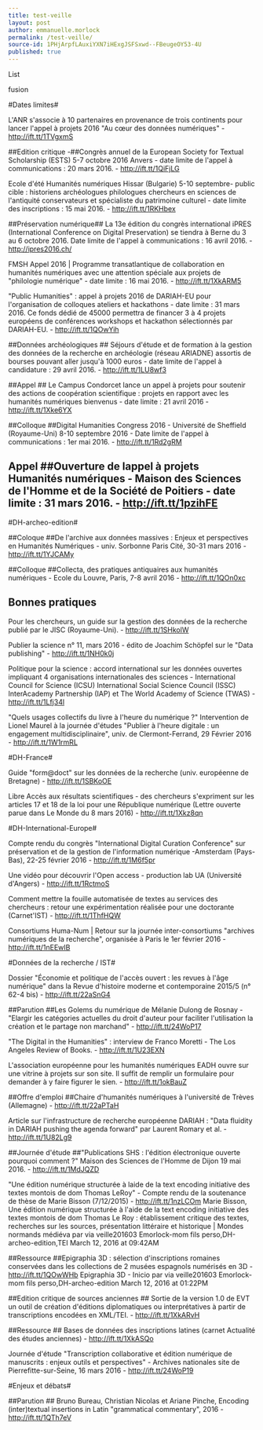 ```yaml
---
title: test-veille
layout: post
author: emmanuelle.morlock
permalink: /test-veille/
source-id: 1PHjArpfLAuxiYXN7iHExgJSFSxwd--FBeugeOY53-4U
published: true
---
```

List

fusion

 

#Dates limites#

L'ANR s'associe à 10 partenaires en provenance de trois continents pour lancer l'appel à projets 2016 "Au cœur des données numériques" - http://ift.tt/1TVgxmS

 

##Edition critique -##Congrès annuel de la European Society for Textual Scholarship (ESTS) 5-7 octobre 2016 Anvers - date limite de l'appel à communications : 20 mars 2016. - http://ift.tt/1QiFjLG

 

Ecole d'été Humanités numériques Hissar (Bulgarie) 5-10 septembre- public cible : historiens archéologues philologues chercheurs en sciences de l'antiquité conservateurs et spécialiste du patrimoine culturel - date limite des inscriptions : 15 mai 2016. - http://ift.tt/1RKHbex

 

##Préservation numérique## La 13e édition du congrès international iPRES (International Conference on Digital Preservation) se tiendra à Berne du 3 au 6 octobre 2016. Date limite de l'appel à communications : 16 avril 2016. - http://ipres2016.ch/

 

FMSH Appel 2016 | Programme transatlantique de collaboration en humanités numériques avec une attention spéciale aux projets de "philologie numérique" - date limite : 16 mai 2016. - http://ift.tt/1XkARM5

 

"Public Humanities" : appel à projets 2016 de DARIAH-EU pour l'organisation de colloques ateliers et hackathons - date limite : 31 mars 2016. Ce fonds dédié de 45000 permettra de financer 3 à 4 projets européens de conférences workshops et hackathon sélectionnés par DARIAH-EU. - http://ift.tt/1QOwYih

 

##Données archéologiques ## Séjours d'étude et de formation à la gestion des données de la recherche en archéologie (réseau ARIADNE) assortis de bourses pouvant aller jusqu'à 1000 euros - date limite de l'appel à candidature : 29 avril 2016. - http://ift.tt/1LU8wf3

 

##Appel ## Le Campus Condorcet lance un appel à projets pour soutenir des actions de coopération scientifique : projets en rapport avec les humanités numériques bienvenus - date limite : 21 avril 2016 - http://ift.tt/1Xke6YX

 

##Colloque ##Digital Humanities Congress 2016 - Université de Sheffield (Royaume-Uni) 8-10 septembre 2016 - Date limite de l'appel à communications : 1er mai 2016. - http://ift.tt/1Rd2gRM

 

## Appel ##Ouverture de lappel à projets Humanités numériques - Maison des Sciences de l'Homme et de la Société de Poitiers - date limite : 31 mars 2016. - http://ift.tt/1pzihFE

 

#DH-archeo-edition#

##Coloque ##De l'archive aux données massives : Enjeux et perspectives en Humanités Numériques - univ. Sorbonne Paris Cité, 30-31 mars 2016 - http://ift.tt/1YJCAMy

 

##Colloque ##Collecta, des pratiques antiquaires aux humanités numériques - Ecole du Louvre, Paris, 7-8 avril 2016 - http://ift.tt/1QOn0xc

 

## Bonnes pratiques ## Pour les chercheurs, un guide sur la gestion des données de la recherche publié par le JISC (Royaume-Uni). - http://ift.tt/1SHkolW

 

Publier la science n° 11, mars 2016 - édito de Joachim Schöpfel sur le "Data publishing" - http://ift.tt/1NH0k0j

 

Politique pour la science : accord international sur les données ouvertes impliquant 4 organisations internationales des sciences - International Council for Science (ICSU) International Social Science Council (ISSC) InterAcademy Partnership (IAP) et The World Academy of Science (TWAS) - http://ift.tt/1Lfj34l

 

"Quels usages collectifs du livre à l'heure du numérique ?" Intervention de Lionel Maurel à la journée d'études "Publier à l'heure digitale : un engagement multidisciplinaire", univ. de Clermont-Ferrand, 29 Février 2016 - http://ift.tt/1W1rmRL

 

#DH-France#

Guide "form@doct" sur les données de la recherche (univ. européenne de Bretagne) - http://ift.tt/1SBKoOE

 

Libre Accès aux résultats scientifiques - des chercheurs s'expriment sur les articles 17 et 18 de la loi pour une République numérique (Lettre ouverte parue dans Le Monde du 8 mars 2016) - http://ift.tt/1Xkz8qn

 

#DH-International-Europe#

Compte rendu du congrès "International Digital Curation Conference" sur préservation et de la gestion de l'information numérique -Amsterdam (Pays-Bas), 22-25 février 2016 - http://ift.tt/1M6f5pr

 

Une vidéo pour découvrir l'Open access - production lab UA (Université d'Angers) - http://ift.tt/1RctmoS

 

Comment mettre la fouille automatisée de textes au services des chercheurs : retour une expérimentation réalisée pour une doctorante (Carnet'IST) - http://ift.tt/1ThfHQW

 

Consortiums Huma-Num | Retour sur la journée inter-consortiums "archives numériques de la recherche", organisée à Paris le 1er février 2016 - http://ift.tt/1nEEwIB

 

#Données de la recherche / IST#

Dossier "Économie et politique de l'accès ouvert : les revues à l'âge numérique" dans la Revue d'histoire moderne et contemporaine 2015/5 (n° 62-4 bis) - http://ift.tt/22aSnG4

 

##Parution ##Les Golems du numérique de Mélanie Dulong de Rosnay - "Elargir les catégories actuelles du droit d'auteur pour faciliter l'utilisation la création et le partage non marchand" - http://ift.tt/24WoP17

 

"The Digital in the Humanities" : interview de Franco Moretti - The Los Angeles Review of Books. - http://ift.tt/1U23EXN

 

L'association européenne pour les humanités numériques EADH ouvre sur une vitrine à projets sur son site. Il suffit de remplir un formulaire pour demander à y faire figurer le sien. - http://ift.tt/1okBauZ

 

##Offre d'emploi ##Chaire d'humanités numériques à l'université de Trèves (Allemagne) - http://ift.tt/22aPTaH

 

Article sur l'infrastructure de recherche européenne DARIAH : "Data fluidity in DARIAH pushing the agenda forward" par Laurent Romary et al. - http://ift.tt/1U82Lg9

 

##Journée d'étude ##"Publications SHS : l'édition électronique ouverte pourquoi comment ?" Maison des Sciences de l'Homme de Dijon 19 mai 2016. - http://ift.tt/1MdJQZD

 

"Une édition numérique structurée à laide de la text encoding initiative des textes montois de dom Thomas LeRoy" - Compte rendu de la soutenance de thèse de Marie Bisson (7/12/2015) - http://ift.tt/1nzLCOm Marie Bisson, Une édition numérique structurée à l'aide de la text encoding initiative des textes montois de dom Thomas Le Roy : établissement critique des textes, recherches sur les sources, présentation littéraire et historique | Mondes normands médiéva par via veille201603 Emorlock-mom fils perso,DH-archeo-edition,TEI March 12, 2016 at 09:42AM

 

##Ressource ##Epigraphia 3D : sélection d'inscriptions romaines conservées dans les collections de 2 musées espagnols numérisés en 3D - http://ift.tt/1QOwWHb Epigraphia 3D - Inicio par via veille201603 Emorlock-mom fils perso,DH-archeo-edition March 12, 2016 at 01:22PM

 

##Edition critique de sources anciennes ## Sortie de la version 1.0 de EVT un outil de création d'éditions diplomatiques ou interprétatives à partir de transcriptions encodées en XML/TEI. - http://ift.tt/1XkARvH

 

##Ressource ## Bases de données des inscriptions latines (carnet Actualité des études anciennes) - http://ift.tt/1XkASQo

 

Journée d'étude "Transcription collaborative et édition numérique de manuscrits : enjeux outils et perspectives" - Archives nationales site de Pierrefitte-sur-Seine, 16 mars 2016 - http://ift.tt/24WoP19

 

#Enjeux et débats#

##Parution ## Bruno Bureau, Christian Nicolas et Ariane Pinche, Encoding (inter)textual insertions in Latin "grammatical commentary", 2016 - http://ift.tt/1QTh7eV

 

 

 

 

 

 

 

 

 

 

 

 

